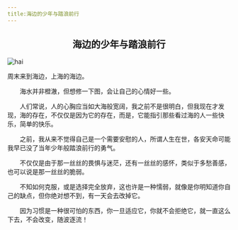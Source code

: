 ```yaml
---
title:海边的少年与踏浪前行
---
```


## <center>海边的少年与踏浪前行</center>

<img :src="$withBase('/hai.jpg')" alt="hai">
<br>

周末来到海边，上海的海边。

    海水并非橙澈，但想修一下图，会让自己的心情好一些。

    人们常说，人的心胸应当如大海般宽阔，我之前不是很明白，但我现在才发现，海的存在，不仅仅是因为它的存在，而是，它能指引那些看过海的人一些快乐，简单的快乐。

    之前，我从来不觉得自己是一个需要安慰的人，所谓人生在世，各安天命可能我早已没了当年少年般踏浪前行的勇气。

    不仅仅是由于那一丝丝的畏惧与迷茫，还有一丝丝的感怀，类似于多愁善感，也可以说是那一丝丝的脆弱。

    不知如何克服，或是选择完全放弃，这也许是一种懦弱，就像是你明知道你自己的缺点，但你绝对想不到，有一天会去改掉它。

    因为习惯是一种很可怕的东西，你一旦适应它，你就不会拒绝它，就一直这么下去，不会改变，随波逐流！